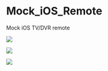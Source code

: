 # Mock_iOS_Remote
Mock iOS TV/DVR remote

![](https://i.ibb.co/bX73DVG/Screen-Shot-2020-04-23-at-10-33-43-AM.png)

![](https://i.ibb.co/wpQ74Bd/Screen-Shot-2020-04-23-at-10-33-58-AM.png)

![](https://i.ibb.co/VwWfgNq/Screen-Shot-2020-04-23-at-10-34-13-AM.png)
